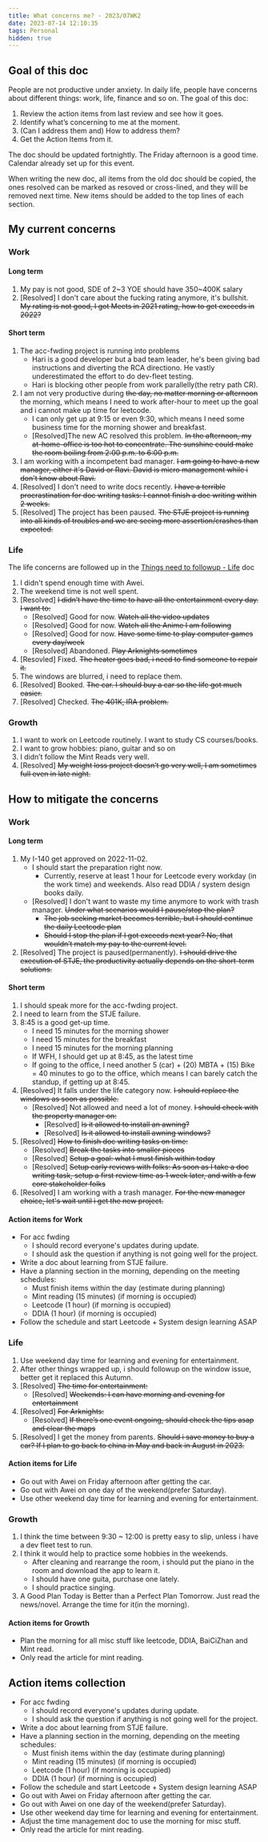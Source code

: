 ```yaml
---
title: What concerns me? - 2023/07WK2
date: 2023-07-14 12:10:35
tags: Personal
hidden: true
---
```


## Goal of this doc

People are not productive under anxiety. In daily life, people have concerns about different things: work, life, finance and so on. The goal of this doc:

1. Review the action items from last review and see how it goes.
2. Identify what’s concerning to me at the moment.
3. (Can I address them and) How to address them?
4. Get the Action Items from it.

The doc should be updated fortnightly. The Friday afternoon is a good time. Calendar already set up for this event.

When writing the new doc, all items from the old doc should be copied, the ones resolved can be marked as resoved or cross-lined, and they will be removed next time. New items should be added to the top lines of each section.

## My current concerns

### Work

#### Long term

1. My pay is not good, SDE of 2\~3 YOE should have 350\~400K salary
1. [Resolved] I don't care about the fucking rating anymore, it's bullshit. ~~My rating is not good, I got Meets in 2021 rating, how to get exceeds in 2022?~~

#### Short term

1. The acc-fwding project is running into problems
    - Hari is a good developer but a bad team leader, he's been giving bad instructions and diverting the RCA directiono. He vastly underestimated the effort to do dev-fleet testing.
    - Hari is blocking other people from work parallelly(the retry path CR).
1. I am not very productive during ~~the day, no matter morning or afternoon~~ the morning, which means I need to work after-hour to meet up the goal and i cannot make up time for leetcode.
    - I can only get up at 9:15 or even 9:30, which means I need some business time for the morning shower and breakfast.
    - [Resolved]The new AC resolved this problem. ~~In the afternoon, my at-home-office is too hot to concentrate. The sunshine could make the room boiling from 2:00 p.m. to 6:00 p.m.~~
1. I am working with a incompetent bad manager. ~~I am going to have a new manager, either it's David or Ravi. David is micro management while i don't know about Ravi.~~
1. [Resolved] I don't need to write docs recently. ~~I have a terrible procrastination for doc writing tasks: I cannot finish a doc writing within 2 weeks.~~
1. [Resolved] The project has been paused. ~~The STJE project is running into all kinds of troubles and we are seeing more assertion/crashes than expected.~~

### Life

The life concerns are followed up in the [Things need to followup - Life](Things-need-to-followup-Life.md) doc

1. I didn't spend enough time with Awei.
1. The weekend time is not well spent.
1. [Resolved] ~~I didn’t have the time to have all the entertainment every day. I want to:~~
    - [Resolved] Good for now. ~~Watch all the video updates~~
    - [Resolved] Good for now. ~~Watch all the Anime I am following~~
    - [Resolved] Good for now. ~~Have some time to play computer games every day/week~~
    - [Resolved] Abandoned. ~~Play Arknights sometimes~~
1. [Resovled] Fixed. ~~The heater goes bad, i need to find someone to repair it.~~
1. The windows are blurred, i need to replace them.
1. [Resolved] Booked. ~~The car. I should buy a car so the life got much easier.~~
1. [Resolved] Checked. ~~The 401K, IRA problem.~~

### Growth

1. I want to work on Leetcode routinely. I want to study CS courses/books.
2. I want to grow hobbies: piano, guitar and so on
3. I didn’t follow the Mint Reads very well.
4. [Resolved] ~~My weight loss project doesn’t go very well, I am sometimes full even in late night.~~

## How to mitigate the concerns

### Work

#### Long term

1. My I-140 get approved on 2022-11-02.
    - I should start the preparation right now.
      - Currently, reserve at least 1 hour for Leetcode every workday (in the work time) and weekends. Also read DDIA / system design books daily.
    - [Resolved] I don't want to waste my time anymore to work with trash manager. ~~Under what scenarios would I pause/stop the plan?~~
      - ~~The job seeking market becomes terrible, but I should continue the daily Leetcode plan~~
      - ~~Should I stop the plan if I got exceeds next year? No, that wouldn’t match my pay to the current level.~~
2. [Resolved] The project is paused(permanently). ~~I should drive the execution of STJE, the productivity actually depends on the short-term solutions.~~

#### Short term

1. I should speak more for the acc-fwding project.
1. I need to learn from the  STJE failure.
1. 8:45 is a good get-up time.
    - I need 15 minutes for the morning shower
    - I need 15 minutes for the breakfast
    - I need 15 minutes for the morning planning
    - If WFH, I should get up at 8:45, as the latest time
    - If going to the office, I need another 5 (car) + (20) MBTA + (15) Bike = 40 minutes to go to the office, which means I can barely catch the standup, if getting up at 8:45.
1. [Resolved] It falls under the life category now. ~~I should replace the windows as soon as possible.~~
    - [Resolved] Not allowed and need a lot of money. ~~I should check with the property manager on:~~
        - [Resolved] ~~Is it allowed to install an awning?~~
        - [Resolved] ~~Is it allowed to install awning windows?~~
1. [Resolved] ~~How to finish doc writing tasks on time:~~
    - [Resolved] ~~Break the tasks into smaller pieces~~
    - [Resolved] ~~Setup a goal: what I must finish within today~~
    - [Resolved] ~~Setup early reviews with folks: As soon as I take a doc writing task, setup a first review time as 1 week later, and with a few core stakeholder folks~~
1. [Resolved] I am working with a trash manager. ~~For the new manager choice, let's wait until i get the new project.~~

#### Action items for Work

- For acc fwding
  - I should record everyone's updates during update.
  - I should ask the question if anything is not going well for the project.
- Write a doc about learning from STJE failure.
- Have a planning section in the morning, depending on the meeting schedules:
  - Must finish items within the day (estimate during planning)
  - Mint reading (15 minutes) (if morning is occupied)
  - Leetcode (1 hour) (if morning is occupied)
  - DDIA (1 hour) (if morning is occupied)
- Follow the schedule and start Leetcode + System design learning ASAP

### Life

1. Use weekend day time for learning and evening for entertainment.
1. After other things wrapped up, i should followup on the window issue, better get it replaced this Autumn.
1. [Resolved] ~~The time for entertainment:~~
    - [Resolved] ~~Weekends: I can have morning and evening for entertainment~~
1. [Resolved] ~~For Arknights:~~
    - [Resolved] ~~If there’s one event ongoing, should check the tips asap and clear the maps~~
1. [Resolved] I get the money from parents. ~~Should i save money to buy a car? If I plan to go back to china in May and back in August in 2023.~~

#### Action items for Life

- Go out with Awei on Friday afternoon after getting the car.
- Go out with Awei on one day of the weekend(prefer Saturday).
- Use other weekend day time for learning and evening for entertainment.

### Growth

1. I think the time between 9:30 ~ 12:00 is pretty easy to slip, unless i have a dev fleet test to run.
1. I think it would help to practice some hobbies in the weekends.
    - After cleaning and rearrange the room, i should put the piano in the room and download the app to learn it.
    - I should have one guita, purchase one lately.
    - I should practice singing.
1. A Good Plan Today is Better than a Perfect Plan Tomorrow. Just read the news/novel. Arrange the time for it(in the morning).

#### Action items for Growth

- Plan the morning for all misc stuff like leetcode, DDIA, BaiCiZhan and Mint read.
- Only read the article for mint reading.

## Action items collection

- For acc fwding
  - I should record everyone's updates during update.
  - I should ask the question if anything is not going well for the project.
- Write a doc about learning from STJE failure.
- Have a planning section in the morning, depending on the meeting schedules:
  - Must finish items within the day (estimate during planning)
  - Mint reading (15 minutes) (if morning is occupied)
  - Leetcode (1 hour) (if morning is occupied)
  - DDIA (1 hour) (if morning is occupied)
- Follow the schedule and start Leetcode + System design learning ASAP
- Go out with Awei on Friday afternoon after getting the car.
- Go out with Awei on one day of the weekend(prefer Saturday).
- Use other weekend day time for learning and evening for entertainment.
- Adjust the time management doc to use the morning for misc stuff.
- Only read the article for mint reading.
